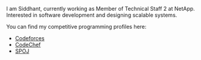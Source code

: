 I am Siddhant, currently working as Member of Technical Staff 2 at NetApp. Interested in software development and designing scalable systems.

You can find my competitive programming profiles here:
- [Codeforces](https://elixir-lang.org)
- [CodeChef](https://rescript-lang.org)
- [SPOJ](https://golang.org)
